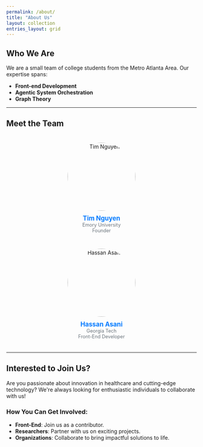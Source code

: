 ```yaml
---
permalink: /about/
title: "About Us"
layout: collection
entries_layout: grid
---
```


## Who We Are
We are a small team of college students from the Metro Atlanta Area. Our expertise spans:

- **Front-end Development**
- **Agentic System Orchestration**
- **Graph Theory**

---

## Meet the Team

<div style="display: flex; flex-wrap: wrap; justify-content: center; gap: 40px; padding: 20px;">
  
<!-- Team Member 1 -->
<div style="text-align: center; width: 300px;">
  <img width="180px" height="180px" style="border-radius: 50%; object-fit: cover;" alt="Tim Nguyen" src="https://github.com/user-attachments/assets/535a4be4-8ab5-44dc-ab39-854a544bd152" />
  <div style="margin-top: 10px;">
    <a href="https://www.linkedin.com/in/tim-nguyen-298b63221/" style="text-decoration: none; color: #007bff; font-weight: bold; font-size: 1.2em;">Tim Nguyen</a>
  </div>
  <div style="color: #6c757d; font-size: 0.9em;">Emory University</div>
  <div style="color: #6c757d; font-size: 0.9em;">Founder</div>
</div>

<!-- Team Member 2 -->
<div style="text-align: center; width: 300px;">
  <img width="180px" height="180px" style="border-radius: 50%; object-fit: cover;" alt="Hassan Asani" src="https://github.com/user-attachments/assets/5303d612-8a4e-423a-86c3-5b4f6d5b8589" />
  <div style="margin-top: 10px;">
    <a href="https://www.linkedin.com/in/hassanasani/" style="text-decoration: none; color: #007bff; font-weight: bold; font-size: 1.2em;">Hassan Asani</a>
  </div>
  <div style="color: #6c757d; font-size: 0.9em;">Georgia Tech</div>
  <div style="color: #6c757d; font-size: 0.9em;">Front-End Developer</div>
</div>

</div>

---

## Interested to Join Us?
Are you passionate about innovation in healthcare and cutting-edge technology? We're always looking for enthusiastic individuals to collaborate with us!

### How You Can Get Involved:
- **Front-End**: Join us as a contributor.
- **Researchers**: Partner with us on exciting projects.
- **Organizations**: Collaborate to bring impactful solutions to life.
